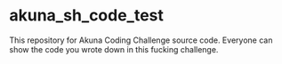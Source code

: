 # akuna_sh_code_test

This repository for Akuna Coding Challenge source code.
Everyone can show the code you wrote down in this fucking challenge.



